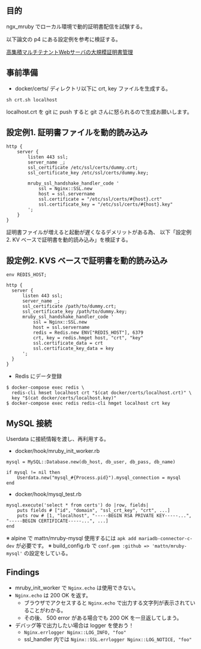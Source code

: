 ## 目的
ngx_mruby でローカル環境で動的証明書配信を試験する。

以下論文の p4 にある設定例を参考に検証する。

[高集積マルチテナントWebサーバの大規模証明書管理](https://rand.pepabo.com/papers/iot37-proceeding-matsumotory.pdf)


## 事前準備

* docker/certs/ ディレクトリ以下に crt, key ファイルを生成する。

```console
sh crt.sh localhost
```

localhost.crt を git に push すると git さんに怒られるので生成お願いします。

## 設定例1. 証明書ファイルを動的読み込み

```
http {
    server {
        listen 443 ssl;
        server_name _;
        ssl_certificate /etc/ssl/certs/dummy.crt;
        ssl_certificate_key /etc/ssl/certs/dummy.key;

        mruby_ssl_handshake_handler_code '
            ssl = Nginx::SSL.new
            host = ssl.servername
            ssl.certificate = "/etc/ssl/certs/#{host}.crt"
            ssl.certificate_key = "/etc/ssl/certs/#{host}.key"
        ';
    }
}
```

証明書ファイルが増えると起動が遅くなるデメリットがある為、
以下「設定例2. KV ベースで証明書を動的読み込み」を検証する。

## 設定例2. KVS ベースで証明書を動的読み込み

```
env REDIS_HOST;

http {
  server {
      listen 443 ssl;
      server_name _;
      ssl_certificate /path/to/dummy.crt;
      ssl_certificate_key /path/to/dummy.key;
      mruby_ssl_handshake_handler_code '
          ssl = Nginx::SSL.new
          host = ssl.servername
          redis = Redis.new ENV["REDIS_HOST"], 6379
          crt, key = redis.hmget host, "crt", "key"
          ssl.certificate_data = crt
          ssl.certificate_key_data = key
      ';
  }
}
```

* Redis にデータ登録

```
$ docker-compose exec redis \
  redis-cli hmset localhost crt "$(cat docker/certs/localhost.crt)" \
  key "$(cat docker/certs/localhost.key)"
$ docker-compose exec redis redis-cli hmget localhost crt key
```

## MySQL 接続

Userdata に接続情報を渡し、再利用する。

* docker/hook/mruby_init_worker.rb

```
mysql = MySQL::Database.new(db_host, db_user, db_pass, db_name)

if mysql != nil then
	Userdata.new("mysql_#{Process.pid}").mysql_connection = mysql
end
```

* docker/hook/mysql_test.rb

```
mysql.execute('select * from certs') do |row, fields|
    puts fields # ["id", "domain", "ssl_crt_key", "crt", ...]
    puts row # [1, "localhost", "-----BEGIN RSA PRIVATE KEY-----...", "-----BEGIN CERTIFICATE-----...", ...]
end
```

※ alpine で mattn/mruby-mysql 使用するには `apk add mariadb-connector-c-dev` が必要です。
※ build_config.rb で `conf.gem :github => 'mattn/mruby-mysql'` の設定をしている。

## Findings

* mruby_init_worker で `Nginx.echo` は使用できない。
* `Nginx.echo` は 200 OK を返す。
  * ブラウザでアクセスすると `Nginx.echo` で出力する文字列が表示されていることがわかる。
  * その後、 500 error がある場合でも 200 OK を一旦返してしまう。
* デバッグ等で出力したい場合は logger を使おう！
  - `Nginx.errlogger Nginx::LOG_INFO, "foo"`
  - ssl_handler 内では `Nginx::SSL.errlogger Nginx::LOG_NOTICE, "foo"`
